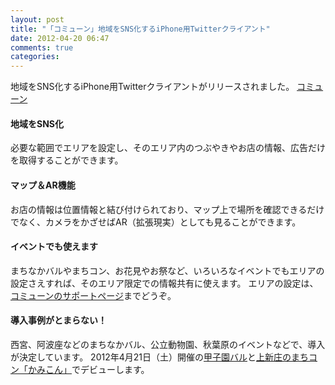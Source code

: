 ```yaml
---
layout: post
title: "「コミューン」地域をSNS化するiPhone用Twitterクライアント"
date: 2012-04-20 06:47
comments: true
categories: 
---
```

地域をSNS化するiPhone用Twitterクライアントがリリースされました。
[コミューン](http://www.commune-srv.com/)

#### 地域をSNS化
必要な範囲でエリアを設定し、そのエリア内のつぶやきやお店の情報、広告だけを取得することができます。

#### マップ＆AR機能
お店の情報は位置情報と結び付けられており、マップ上で場所を確認できるだけでなく、カメラをかざせばAR（拡張現実）としても見ることができます。

#### イベントでも使えます
まちなかバルやまちコン、お花見やお祭など、いろいろなイベントでもエリアの設定さえすれば、そのエリア限定での情報共有に使えます。
エリアの設定は、[コミューンのサポートページ](http://www.commune-srv.com/)までどうぞ。

#### 導入事例がとまらない！
西宮、阿波座などのまちなかバル、公立動物園、秋葉原のイベントなどで、導入が決定しています。
2012年4月21日（土）開催の[甲子園バル](http://www.koshien-ryoin.com/bar2012s.htm)と[上新庄のまちコン「かみこん」](http://www.machicom.jp/kamicon/)でデビューします。

